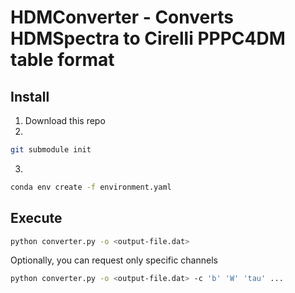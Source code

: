 # HDMConverter - Converts HDMSpectra to Cirelli PPPC4DM table format

## Install
1. Download this repo
2. 
```bash
git submodule init
```
3.
```bash
conda env create -f environment.yaml
```

## Execute

```bash
python converter.py -o <output-file.dat>
```
Optionally, you can request only specific channels
```bash
python converter.py -o <output-file.dat> -c 'b' 'W' 'tau' ...
```
